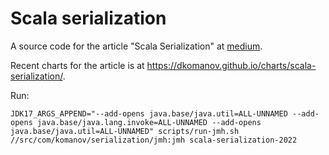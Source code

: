 # Scala serialization

A source code for the article "Scala Serialization" at [medium](https://medium.com/@dkomanov/scala-serialization-419d175c888a).

Recent charts for the article is at https://dkomanov.github.io/charts/scala-serialization/.

Run:
```
JDK17_ARGS_APPEND="--add-opens java.base/java.util=ALL-UNNAMED --add-opens java.base/java.lang.invoke=ALL-UNNAMED --add-opens java.base/java.util=ALL-UNNAMED" scripts/run-jmh.sh //src/com/komanov/serialization/jmh:jmh scala-serialization-2022
```
